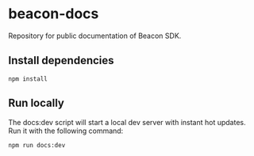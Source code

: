 # beacon-docs
Repository for public documentation of Beacon SDK.

## Install dependencies 
```
npm install
```

## Run locally
The docs:dev script will start a local dev server with instant hot updates. 
Run it with the following command:
```
npm run docs:dev

```
